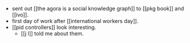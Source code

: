 - sent out [[the agora is a social knowledge graph]] to [[pkg book]] and [[ivo]].
- first day of work after [[international workers day]].
- [[pid controllers]] look interesting.
	- [[j l]] told me about them.